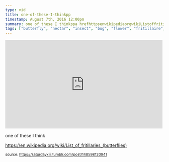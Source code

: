 ```yaml
---
type: vid
title: one-of-these-I-thinkpp
timestamp: August 7th, 2016 12:00pm
summary: one of these I thinkppa hrefhttpsenwikipediaorgwikiListoffritillariesbutterflies targetblankhttpsenwikipediaorgwikiLis
tags: ["butterfly", "nectar", "insect", "bug", "flower", "fritillaire", "photography"]
---
```

<iframe width="500" height="281"  id="youtube_iframe" src="https://www.youtube.com/embed/Cyk9V6CnYt8?feature=oembed&amp;enablejsapi=1&amp;origin=http://safe.txmblr.com&amp;wmode=opaque" frameborder="0" allow="accelerometer; autoplay; clipboard-write; encrypted-media; gyroscope; picture-in-picture" allowfullscreen></iframe>                    
                                            <div class="caption"><p>one of these I think</p><p><a href="https://en.wikipedia.org/wiki/List_of_fritillaries_(butterflies)" target="_blank">https://en.wikipedia.org/wiki/List_of_fritillaries_(butterflies)</a><br/></p> </div>
                                                    
<small>source: https://saturdayxiii.tumblr.com/post/148598120941</small>